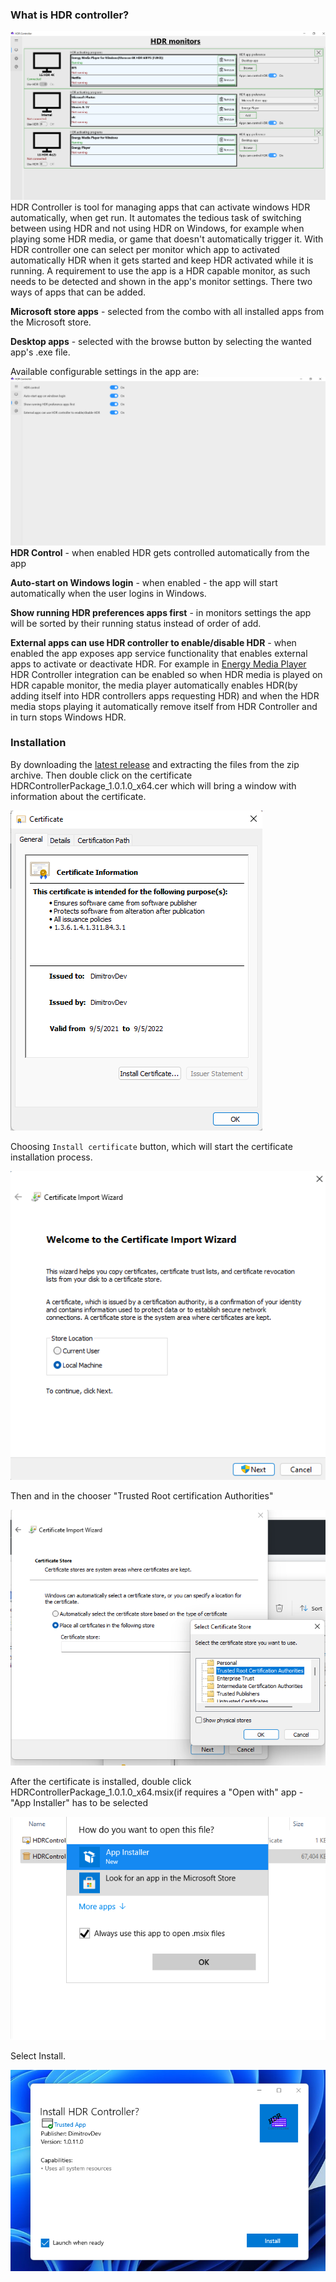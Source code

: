 ### What is HDR controller?

![](https://github.com/IDimitrovDev/HDR-Controller/blob/main/screens/hdrcontroller.png)
HDR Controller is tool for managing apps that can activate windows HDR automatically, when get run. It automates the tedious task of switching between using HDR and not using HDR on Windows, for example when playing some HDR media, or game that doesn't automatically trigger it. With HDR controller one can select per monitor which app to activated automatically HDR when it gets started and keep HDR activated while it is running. 
A requirement to use the app is a HDR capable monitor, as such needs to be detected and shown in the app's monitor settings. There two ways of apps that can be added.

 **Microsoft store apps** - selected from the combo with all installed apps from the Microsoft store.

 **Desktop apps** - selected with the browse button by selecting the wanted app's .exe file.

Available configurable settings in the app are:
![](https://github.com/IDimitrovDev/HDR-Controller/blob/main/screens/settings.png)
**HDR Control** - when enabled HDR gets controlled automatically from the app

**Auto-start on Windows login** - when enabled - the app will start automatically when the user logins in Windows.

**Show running HDR preferences apps first** - in monitors settings the app will be sorted by their running status instead of order of add.

**External apps can use HDR controller to enable/disable HDR** - when enabled the app exposes app service functionality that enables external apps to activate or deactivate HDR. For example in [Energy Media Player](https://www.microsoft.com/store/apps/9P9ZH5FL1BFK) HDR Controller integration can be enabled so when HDR media is played on HDR capable monitor, the media player automatically enables HDR(by adding itself into HDR controllers apps requesting HDR) and when the HDR media stops playing it automatically remove itself from HDR Controller and in turn stops Windows HDR. 
 
### Installation

 By downloading the [latest release](https://github.com/IDimitrovDev/HDR-Controller/releases/) and extracting the files from the zip archive.
 Then double click on the certificate HDRControllerPackage_1.0.1.0_x64.cer which will bring a window with information about the certificate. 

![](https://github.com/IDimitrovDev/HDR-Controller/blob/main/screens/certificate_install.png)

Choosing `Install certificate` button, which will start the certificate installation process. 

![](https://github.com/IDimitrovDev/HDR-Controller/blob/main/screens/certificate_import_wizard.png)

Then <Browse> and in the chooser "Trusted Root certification Authorities"

![](https://github.com/IDimitrovDev/HDR-Controller/blob/main/screens/certificate_store.png)

After the certificate is installed, double click HDRControllerPackage_1.0.1.0_x64.msix(if requires a "Open with" app - "App Installer" has to be selected 

![](https://github.com/IDimitrovDev/HDR-Controller/blob/main/screens/msix_app_chooser.png)

Select Install.
 
![](https://github.com/IDimitrovDev/HDR-Controller/blob/main/screens/installer.png)
